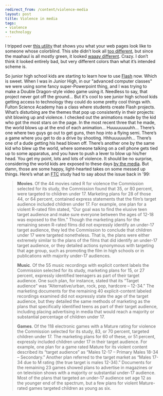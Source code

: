 ```yaml
---
redirect_from: /content/violence-media
layout: post
title: Violence in media
tags:
- violence
- technology
---
```

I tripped over [this utility](http://colorfilter.wickline.org/) that shows you what your web pages look like to someone whose colorblind. This site didn’t look all [too different](http://colorfilter.wickline.org/?a=1;u=www.nikhiltrivedi.com;t=p), but since the maahaul is all mostly green, it looked [waaay different](http://colorfilter.wickline.org/?a=1;u=www.maahaul.org/cgi-bin/events.pl;t=p). Crazy. I don’t think it looked entirely bad, but very different colors than what it’s intended scheme is.

So junior high school kids are starting to learn how to use [Flash](http://www.adobe.com/products/flash/flashpro/) now. Which is sweet. When I was in Junior High, in our "advanced computer classes" we were using some fancy super-Powerpoint thing, and I was trying to make a Double Dragon-style video game using it. Needless to say, that project never got off the ground... But it's cool to see junior high school kids getting access to technology they could do some pretty cool things with. Fulton Science Academy has a class where students create Flash projects. What’s disturbing are the themes that pop up consistently in their projects: shit blowing up and violence. I checked out the animations made by the kid who got the most stars on the page. In the most recent three that he made, the world blows up at the end of each animation... Huuuuuuuuhh... There’s one where two guys go out to get guns, then hop into a flying semi. There’s a game where you get to do a drive by shooting. Hhhuuuuuuhh... There’s one of a dude getting his head blown off. There’s another one by the same kid who blew up the world, where someone talking on a cell phone gets tied up to some apparatus, and you have to push a lever to blow up his/her head. You get my point, lots and lots of violence. It should be no surprise, considering the world kids are exposed to these days [by the media](https://www.ftc.gov/news-events/press-releases/2000/09/ftc-releases-report-marketing-violent-entertainment-children). But damn, those are some happy, light-hearted takes on some messed up things. Here’s what an [FTC](http://www.ftc.gov/) study had to say about the issue back in '99:

> 
> **Movies**. Of the 44 movies rated R for violence the Commission selected for its study, the Commission found that 35, or 80 percent, were targeted to children under 17. Marketing plans for 28 of those 44, or 64 percent, contained express statements that the film’s target audience included children under 17. For example, one plan for a violent R-rated film stated, “Our goal was to find the elusive teen target audience and make sure everyone between the ages of 12-18 was exposed to the film.” Though the marketing plans for the remaining seven R-rated films did not expressly identify an under-17 target audience, they led the Commission to conclude that children under 17 were targeted nonetheless. That is, the plans were either extremely similar to the plans of the films that did identify an under-17 target audience, or they detailed actions synonymous with targeting that age group, such as promoting the film in high schools or in publications with majority under-17 audiences.
> 
> **Music**. Of the 55 music recordings with explicit content labels the Commission selected for its study, marketing plans for 15, or 27 percent, expressly identified teenagers as part of their target audience. One such plan, for instance, stated that its “Target audience” was “Alternative/urban, rock, pop, hardcore – 12-34.” The marketing documents for the remaining 40 explicit-content labeled recordings examined did not expressly state the age of the target audience, but they detailed the same methods of marketing as the plans that specifically identified teens as part of their target audience, including placing advertising in media that would reach a majority or substantial percentage of children under 17.
> 
> **Games**. Of the 118 electronic games with a Mature rating for violence the Commission selected for its study, 83, or 70 percent, targeted children under 17. The marketing plans for 60 of these, or 51 percent, expressly included children under 17 in their target audience. For example, one plan for a game rated Mature for its violent content described its “target audience” as “Males 12-17 – Primary Males 18-34 – Secondary.” Another plan referred to the target market as “Males 17-34 due to M rating (the true target is males 12-34).” Documents for the remaining 23 games showed plans to advertise in magazines or on television shows with a majority or substantial under-17 audience. Most of the plans that targeted an under-17 audience set age 12 as the younger end of the spectrum, but a few plans for violent Mature-rated games targeted children as young as six.
> 

